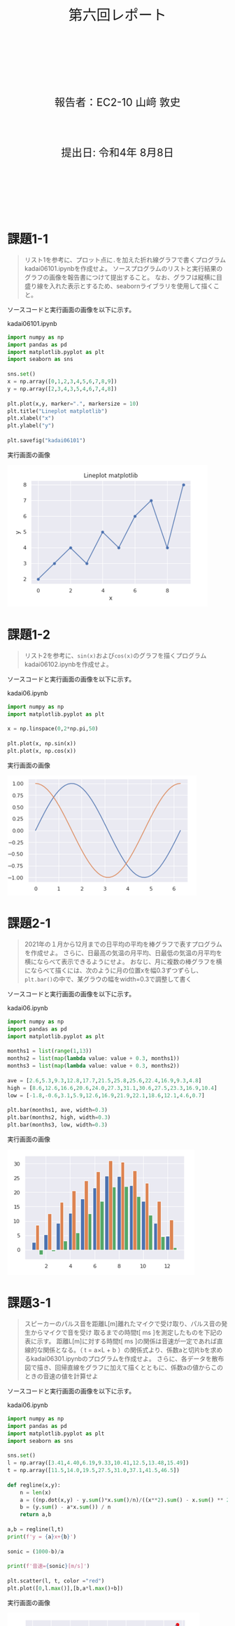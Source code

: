 <!-- 表紙 -->

<div style="text-align: center;">
<div style="font-size: 32px;margin: 240px auto 0px">
第六回レポート
</div>
<div style="font-size: 24px;margin: 160px auto 0px">
報告者：EC2-10 山﨑 敦史
</div>
<div style="font-size: 24px;margin: 80px auto 160px">
提出日: 令和4年 8月8日
</div>
</div>

<div style="page-break-before:always"></div>

<!-- 以下レポート -->

# 課題1-1
> リスト1を参考に、プロット点に`.`を加えた折れ線グラフで書くプログラムkadai06101.ipynbを作成せよ。
> ソースプログラムのリストと実行結果のグラフの画像を報告書につけて提出すること。
> なお、グラフは縦横に目盛り線を入れた表示とするため、seabornライブラリを使用して描くこと。


ソースコードと実行画面の画像を以下に示す。

kadai06101.ipynb
```py
import numpy as np
import pandas as pd
import matplotlib.pyplot as plt
import seaborn as sns

sns.set()
x = np.array([0,1,2,3,4,5,6,7,8,9])
y = np.array([2,3,4,3,5,4,6,7,4,8])

plt.plot(x,y, marker=".", markersize = 10)
plt.title("Lineplot matplotlib")
plt.xlabel("x")
plt.ylabel("y")

plt.savefig("kadai06101")
```

実行画面の画像

![kadai](../P6/kadai06101.png)

# 課題1-2
> リスト2を参考に、`sin(x)`および`cos(x)`のグラフを描くプログラムkadai06102.ipynbを作成せよ。


ソースコードと実行画面の画像を以下に示す。

kadai06.ipynb
```py
import numpy as np
import matplotlib.pyplot as plt

x = np.linspace(0,2*np.pi,50)

plt.plot(x, np.sin(x))
plt.plot(x, np.cos(x))
```

実行画面の画像

![kadai](../P6/kadai06102.png)

# 課題2-1
> 2021年の１月から12月までの日平均の平均を棒グラフで表すプログラムを作成せよ。
> さらに、日最高の気温の月平均、日最低の気温の月平均を横にならべて表示できるようにせよ。
> おなじ、月に複数の棒グラフを横にならべて描くには、次のように月の位置xを幅0.3ずつずらし、`plt.bar()`の中で、某グラウの幅をwidth=0.3で調整して書く

ソースコードと実行画面の画像を以下に示す。

kadai06.ipynb
```py
import numpy as np
import pandas as pd
import matplotlib.pyplot as plt

months1 = list(range(1,13))
months2 = list(map(lambda value: value + 0.3, months1))
months3 = list(map(lambda value: value + 0.3, months2))

ave = [2.6,5.3,9.3,12.8,17.7,21.5,25.8,25.6,22.4,16.9,9.3,4.8]
high = [8.6,12.6,16.6,20.6,24.0,27.3,31.1,30.6,27.5,23.3,16.9,10.4]
low = [-1.8,-0.6,3.1,5.9,12.6,16.9,21.9,22.1,18.6,12.1,4.6,0.7]

plt.bar(months1, ave, width=0.3)
plt.bar(months2, high, width=0.3)
plt.bar(months3, low, width=0.3)
```

実行画面の画像

![kadai](../P6/kadai06201.png)

# 課題3-1
>スピーカーのパルス音を距離L[m]離れたマイクで受け取り、パルス音の発生からマイクで音を受け
取るまでの時間t[ ms ]を測定したものを下記の表に示す。
距離L[m]に対する時間t[ ms ]の関係は音速が一定であれば直線的な関係となる。（ t = a×L + b ）の関係式より、係数aと切片bを求めるkadai06301.ipynbのプログラムを作成せよ。
さらに、各データを散布図で描き、回帰直線をグラフに加えて描くとともに、係数aの値からこのときの音速の値を計算せよ


ソースコードと実行画面の画像を以下に示す。

kadai06.ipynb
```py
import numpy as np
import pandas as pd
import matplotlib.pyplot as plt
import seaborn as sns

sns.set()
l = np.array([3.41,4.40,6.19,9.33,10.41,12.5,13.48,15.49])
t = np.array([11.5,14.0,19.5,27.5,31.0,37.1,41.5,46.5])

def regline(x,y):
    n = len(x)
    a = ((np.dot(x,y) - y.sum()*x.sum()/n)/((x**2).sum() - x.sum() ** 2 /n))
    b = (y.sum() - a*x.sum()) / n
    return a,b

a,b = regline(l,t)
print(f'y = {a}x+{b}')

sonic = (1000-b)/a

print(f'音速={sonic}[m/s]')

plt.scatter(l, t, color ="red")
plt.plot([0,l.max()],[b,a*l.max()+b])
```

実行画面の画像

![kadai](../P6/kadai06301.png)

# 検討課題1-1
> 最小二乗法による回帰直線の傾きaおよび切片bが、(1)式および(2)式により導かれることを原理的に説明せよ

回帰直線の式を`y=ax+b`と置くと、データ(xi, yi)とその直線のy方向の誤差は`| yi - axi - b |`である。すべての点の誤差の合計を最小にすることが最小二乗法の目的である。
```
Σ(yi - axi -b)^2  ...(3)
```
(3)すべての点の誤差の合計


変数a,bを求めるにはに変数の二次関数を解く手法を使うか、偏微分の方法で解くことができる。

aで偏微分した場合
```
2a Σ xi^2 - Σ xi yi + 2b Σxi = 0  ...(4)
```
bで偏微分した場合
```
2nb - 2Σ yi + 2aΣ xi = 0  ...(5)
```

式(4), (5)を連立方程式として、a, bを求めると式(1), (2)を導出することができる。
